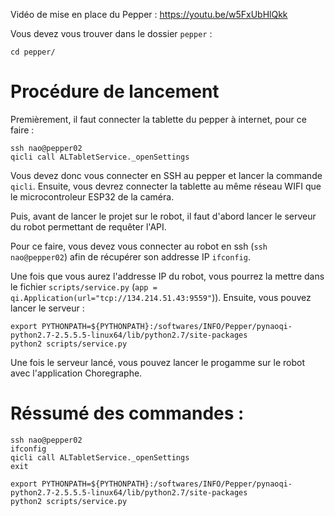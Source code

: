 Vidéo de mise en place du Pepper : https://youtu.be/w5FxUbHlQkk

Vous devez vous trouver dans le dossier ```pepper``` :
```
cd pepper/
```

# Procédure de lancement 

Premièrement, il faut connecter la tablette du pepper à internet, pour ce faire :
```
ssh nao@pepper02
qicli call ALTabletService._openSettings
```
Vous devez donc vous connecter en SSH au pepper et lancer la commande ```qicli```. 
Ensuite, vous devrez connecter la tablette au même réseau WIFI que le microcontroleur ESP32 de la caméra.

Puis, avant de lancer le projet sur le robot, il faut d'abord lancer le serveur du robot permettant de requêter l'API.

Pour ce faire, vous devez vous connecter au robot en ssh (```ssh nao@pepper02```) afin de récupérer son addresse IP ```ifconfig```.

Une fois que vous aurez l'addresse IP du robot, vous pourrez la mettre dans le fichier ```scripts/service.py``` (```app = qi.Application(url="tcp://134.214.51.43:9559"```)).
Ensuite, vous pouvez lancer le serveur :
```
export PYTHONPATH=${PYTHONPATH}:/softwares/INFO/Pepper/pynaoqi-python2.7-2.5.5.5-linux64/lib/python2.7/site-packages
python2 scripts/service.py
```

Une fois le serveur lancé, vous pouvez lancer le progamme sur le robot avec l'application Choregraphe.

# Réssumé des commandes :
```
ssh nao@pepper02
ifconfig
qicli call ALTabletService._openSettings
exit

export PYTHONPATH=${PYTHONPATH}:/softwares/INFO/Pepper/pynaoqi-python2.7-2.5.5.5-linux64/lib/python2.7/site-packages
python2 scripts/service.py
```

